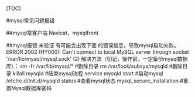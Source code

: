 [TOC]

#mysql常见问题报错

##mysql常客户端
 Navicat，mysqlfront
	

##mysql报错 未验证
有可能会出现下面
的错误信息，导致mysql启动失败。
ERROR 2002 (HY000): Can't connect to local MySQL server through socket '/var/lib/mysql/mysql.sock' (2)
解决方法（切记，操作前，一定备份mysql数据库）：
rm -fr /var/lib/mysql/*      #删除目录
rm /var/lock/subsys/mysqld   #删除目录
killall mysqld   #结束mysql进程
service mysqld start  #启动mysql
/etc/rc.d/init.d/mysqld status   #查看mysql状态
mysql_secure_installation  #重置Mysql数据库密码
